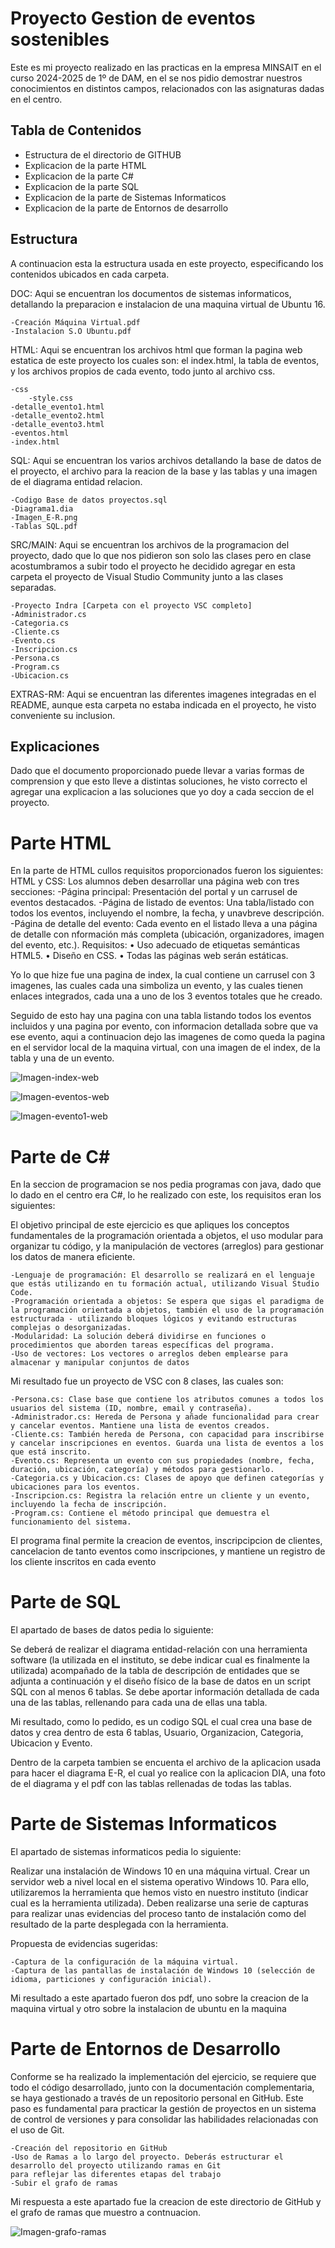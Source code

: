 # Proyecto Gestion de eventos sostenibles

Este es mi proyecto realizado en las practicas en la empresa MINSAIT en el curso 2024-2025 de 1º
de DAM, en el se nos pidio demostrar nuestros conocimientos en distintos campos, relacionados con
las asignaturas dadas en el centro.

## Tabla de Contenidos

- Estructura de el directorio de GITHUB
- Explicacion de la parte HTML
- Explicacion de la parte C#
- Explicacion de la parte SQL
- Explicacion de la parte de Sistemas Informaticos
- Explicacion de la parte de Entornos de desarrollo

## Estructura

A continuacion esta la estructura usada en este proyecto, especificando los contenidos ubicados en cada carpeta.

DOC: Aqui se encuentran los documentos de sistemas informaticos, detallando la preparacion e instalacion de una maquina virtual de Ubuntu 16.

    -Creación Máquina Virtual.pdf
    -Instalacion S.O Ubuntu.pdf

HTML: Aqui se encuentran los archivos html que forman la pagina web estatica de este proyecto los cuales son: el index.html, la tabla de eventos, y los archivos propios de cada evento, todo junto al archivo css.

    -css
        -style.css
    -detalle_evento1.html
    -detalle_evento2.html
    -detalle_evento3.html
    -eventos.html
    -index.html

SQL: Aqui se encuentran los varios archivos detallando la base de datos de el proyecto, el archivo para la reacion de la base y las tablas y una imagen de el diagrama entidad relacion.

    -Codigo Base de datos proyectos.sql
    -Diagrama1.dia
    -Imagen_E-R.png
    -Tablas SQL.pdf

SRC/MAIN: Aqui se encuentran los archivos de la programacion del proyecto, dado que lo que nos pidieron son solo las clases pero en clase acostumbramos a subir todo el proyecto he decidido agregar en esta carpeta el proyecto de Visual Studio Community junto a las clases separadas.

    -Proyecto Indra [Carpeta con el proyecto VSC completo]
    -Administrador.cs
    -Categoria.cs
    -Cliente.cs
    -Evento.cs
    -Inscripcion.cs
    -Persona.cs
    -Program.cs
    -Ubicacion.cs

EXTRAS-RM: Aqui se encuentran las diferentes imagenes integradas en el README, aunque esta carpeta no estaba indicada en el proyecto, he visto conveniente su inclusion.

## Explicaciones

Dado que el documento proporcionado puede llevar a varias formas de comprension y que esto lleve a distintas soluciones, he visto correcto el agregar una explicacion a las soluciones que yo doy a cada seccion de el proyecto.

# Parte HTML

En la parte de HTML cullos requisitos proporcionados fueron los siguientes:
HTML y CSS: Los alumnos deben desarrollar una página web con tres secciones:
-Página principal: Presentación del portal y un carrusel de eventos destacados.
-Página de listado de eventos: Una tabla/listado con todos los eventos, incluyendo el nombre, la fecha, y unavbreve descripción.
-Página de detalle del evento: Cada evento en el listado lleva a una página de detalle con nformación más completa (ubicación, organizadores, imagen del evento, etc.).
Requisitos:
• Uso adecuado de etiquetas semánticas HTML5.
• Diseño en CSS.
• Todas las páginas web serán estáticas.

Yo lo que hize fue una pagina de index, la cual contiene un carrusel con 3 imagenes, las cuales cada una simboliza un evento, y las cuales tienen enlaces integrados, cada una a uno de los 3 eventos totales que he creado.

Seguido de esto hay una pagina con una tabla listando todos los eventos incluidos y una pagina por evento, con informacion detallada sobre que va ese evento, aqui a continuacion dejo las imagenes de como queda la pagina en el servidor local de la maquina virtual, con una imagen de el index, de la tabla y una de un evento.

![Imagen-index-web](EXTRAS-RM/1.jpg)

![Imagen-eventos-web](EXTRAS-RM/2.jpg)

![Imagen-evento1-web](EXTRAS-RM/3.jpg)

# Parte de C#

En la seccion de programacion se nos pedia programas con java, dado que lo dado en el centro era C#, lo he realizado con este, los requisitos eran los siguientes:

El objetivo principal de este ejercicio es que apliques los conceptos fundamentales de la programación orientada a objetos, el uso modular para organizar tu código, y la manipulación de vectores (arreglos) para gestionar los datos de manera eficiente.

    -Lenguaje de programación: El desarrollo se realizará en el lenguaje que estás utilizando en tu formación actual, utilizando Visual Studio Code.
    -Programación orientada a objetos: Se espera que sigas el paradigma de la programación orientada a objetos, también el uso de la programación estructurada - utilizando bloques lógicos y evitando estructuras complejas o desorganizadas.
    -Modularidad: La solución deberá dividirse en funciones o procedimientos que aborden tareas específicas del programa.
    -Uso de vectores: Los vectores o arreglos deben emplearse para almacenar y manipular conjuntos de datos

Mi resultado fue un proyecto de VSC con 8 clases, las cuales son:

    -Persona.cs: Clase base que contiene los atributos comunes a todos los usuarios del sistema (ID, nombre, email y contraseña).
    -Administrador.cs: Hereda de Persona y añade funcionalidad para crear y cancelar eventos. Mantiene una lista de eventos creados.
    -Cliente.cs: También hereda de Persona, con capacidad para inscribirse y cancelar inscripciones en eventos. Guarda una lista de eventos a los que está inscrito.
    -Evento.cs: Representa un evento con sus propiedades (nombre, fecha, duración, ubicación, categoría) y métodos para gestionarlo.
    -Categoria.cs y Ubicacion.cs: Clases de apoyo que definen categorías y ubicaciones para los eventos.
    -Inscripcion.cs: Registra la relación entre un cliente y un evento, incluyendo la fecha de inscripción.
    -Program.cs: Contiene el método principal que demuestra el funcionamiento del sistema.

El programa final permite la creacion de eventos, inscripcipcion de clientes, cancelacion de tanto eventos como inscripciones, y mantiene un registro de los cliente inscritos en cada evento

# Parte de SQL

El apartado de bases de datos pedia lo siguiente:

Se deberá de realizar el diagrama entidad-relación con una herramienta software (la utilizada en el instituto, se debe indicar cual es finalmente la utilizada) acompañado de la tabla de descripción de entidades que se adjunta a continuación y el diseño físico de la base de datos en un script SQL con al menos 6 tablas. Se debe aportar información detallada de cada una de las tablas, rellenando para cada una de ellas una tabla.

Mi resultado, como lo pedido, es un codigo SQL el cual crea una base de datos y crea dentro de esta 6 tablas, Usuario, Organizacion, Categoria, Ubicacion y Evento.

Dentro de la carpeta tambien se encuenta el archivo de la aplicacion usada para hacer el diagrama E-R, el cual yo realice con la aplicacion DIA, una foto de el diagrama y el pdf con las tablas rellenadas de todas las tablas.

# Parte de Sistemas Informaticos

El apartado de sistemas informaticos pedia lo siguiente:

Realizar una instalación de Windows 10 en una máquina virtual.
Crear un servidor web a nivel local en el sistema operativo Windows 10.
Para ello, utilizaremos la herramienta que hemos visto en nuestro instituto (indicar cual es la herramienta utilizada). Deben realizarse una serie de capturas para realizar unas evidencias del proceso tanto de instalación como del resultado de la parte desplegada con la herramienta.

Propuesta de evidencias sugeridas:

    -Captura de la configuración de la máquina virtual.
    -Captura de las pantallas de instalación de Windows 10 (selección de idioma, particiones y configuración inicial).

Mi resultado a este apartado fueron dos pdf, uno sobre la creacion de la maquina virtual y otro sobre la instalacion de ubuntu en la maquina

# Parte de Entornos de Desarrollo

Conforme se ha realizado la implementación del ejercicio, se requiere que todo el código desarrollado, junto con la documentación complementaria, se haya gestionado a través de un repositorio personal en GitHub. Este paso es fundamental para practicar la gestión de proyectos en un sistema de control de versiones y para consolidar las habilidades relacionadas con el uso de Git.

    -Creación del repositorio en GitHub
    -Uso de Ramas a lo largo del proyecto. Deberás estructurar el desarrollo del proyecto utilizando ramas en Git
    para reflejar las diferentes etapas del trabajo
    -Subir el grafo de ramas

Mi respuesta a este apartado fue la creacion de este directorio de GitHub y el grafo de ramas que muestro a contnuacion.

![Imagen-grafo-ramas](EXTRAS-RM/4.jpg)
